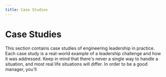 ```yaml
---
title: Case Studies
---
```


# Case Studies

This section contains case studies of engineering leadership in practice. Each case study is a real-world example of a leadership challenge and how it was addressed. Keep in mind that there's never a single way to handle a situation, and most real life situations will differ. In order to be a good manager, you'll 
